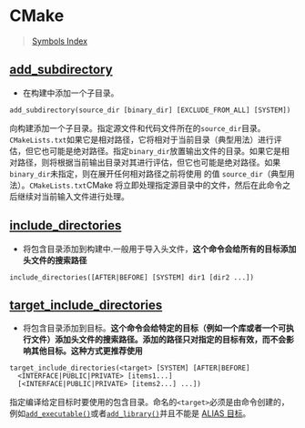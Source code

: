 # CMake

> [Symbols Index](https://cmake.org/cmake/help/latest/genindex.html)

## [add_subdirectory](https://cmake.org/cmake/help/latest/command/add_subdirectory.html#add-subdirectory)

- 在构建中添加一个子目录。

```
add_subdirectory(source_dir [binary_dir] [EXCLUDE_FROM_ALL] [SYSTEM])
```

向构建添加一个子目录。指定源文件和代码文件所在的`source_dir`目录。`CMakeLists.txt`如果它是相对路径，它将相对于当前目录（典型用法）进行评估，但它也可能是绝对路径。指定`binary_dir`放置输出文件的目录。如果它是相对路径，则将根据当前输出目录对其进行评估，但它也可能是绝对路径。如果`binary_dir`未指定，则在展开任何相对路径之前将使用 的值 `source_dir`（典型用法）。`CMakeLists.txt`CMake 将立即处理指定源目录中的文件，然后在此命令之后继续对当前输入文件进行处理。

## [include_directories](https://cmake.org/cmake/help/latest/command/include_directories.html#command:include_directories)

- 将包含目录添加到构建中.一般用于导入头文件，**这个命令会给所有的目标添加头文件的搜索路径**

```
include_directories([AFTER|BEFORE] [SYSTEM] dir1 [dir2 ...])
```

## [target_include_directories](https://cmake.org/cmake/help/latest/command/target_include_directories.html#command:target_include_directories)

- 将包含目录添加到目标。**这个命令会给特定的目标（例如一个库或者一个可执行文件）添加头文件的搜索路径。添加的路径只对指定的目标有效，而不会影响其他目标。这种方式更推荐使用**

```
target_include_directories(<target> [SYSTEM] [AFTER|BEFORE]
  <INTERFACE|PUBLIC|PRIVATE> [items1...]
  [<INTERFACE|PUBLIC|PRIVATE> [items2...] ...])
```

指定编译给定目标时要使用的包含目录。命名的`<target>`必须是由命令创建的，例如[`add_executable()`](https://cmake.org/cmake/help/latest/command/add_executable.html#command:add_executable)或者[`add_library()`](https://cmake.org/cmake/help/latest/command/add_library.html#command:add_library)并且不能是 [ALIAS 目标](https://cmake.org/cmake/help/latest/manual/cmake-buildsystem.7.html#alias-targets)。